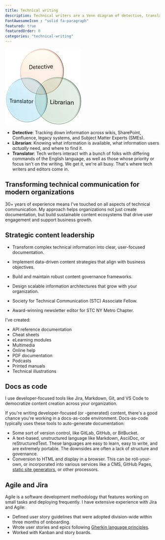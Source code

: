 ```yaml
---
title: Technical writing
description: Technical writers are a Venn diagram of detective, translator, and librarian.
FontAwesomeIcon : "solid fa-paragraph"
featured: true
featuredOrder: 0
categories: "technical-writing"
---
```

![Venn diagram](/assets/images/tech-writer-venn.png)

- **Detective**: Tracking down information across wikis, SharePoint, Confluence, legacy systems, and Subject Matter Experts (SMEs).
- **Librarian**: Knowing what information is available, what information users *actually* need, and where to find it.
- **Translator**: Tech writers interact with a bunch of folks with differing commands of the English language, as well as those whose priority or focus isn't on the writing. We get it, we're all busy. That's where tech writers and editors come in.

## Transforming technical communication for modern organizations

30+ years of experience means I've touched on all aspects of technical communication. My approach helps organizations not just create documentation, but build sustainable content ecosystems that drive user engagement and support business growth.

## Strategic content leadership

- Transform complex technical information into clear, user-focused documentation.
- Implement data-driven content strategies that align with business objectives.
- Build and maintain robust content governance frameworks.
- Design scalable information architectures that grow with your organization.

- Society for Technical Communication (STC) Associate Fellow.
- Award-winning newsletter editor for STC NY Metro Chapter.

I've created:

- API reference documentation
- Cheat sheets
- eLearning modules
- Multimedia
- Online help
- PDF documentation
- Podcasts
- Printed manuals
- Technical illustrations


## Docs as code

I use developer-focused tools like Jira, Markdown, Git, and VS Code to democratize content creation across your organization.

If you're writing developer-focused (or -generated) content, there's a good chance you're working in a docs-as-code environment. Docs-as-code typically uses these tools to auto-generate documentation:

- Some sort of version control, like GitLab, GitHub, or BitBucket.
- A text-based, unstructured language like Markdown, AsciiDoc, or reStructuredText. These languages are easy to learn, easy to write, and are extremely portable. The downsides are often a lack of structure and governance.
- Conversion to HTML and display in a browser. This can be roll-your-own, or incorporated into various services like a CMS, GitHub Pages, [static site generators](/static-site-transformation/), or other processors.

## Agile and Jira

Agile is a software development methodology that features working on small tasks and deploying frequently. I have extensive experience with Jira and Agile:

- Defined user story guidelines that were adopted division-wide within three months of onboarding.
- Wrote user stories and epics following [Gherkin language principles](https://cucumber.io/docs/gherkin/).
- Worked with Kanban and story boards.
